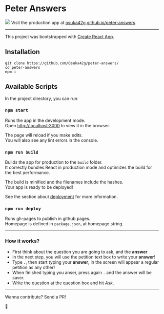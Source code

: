 # Peter Answers

![](public/name-of-giphy.gif)
Visit the production app at [osuka42g.github.io/peter-answers](https://osuka42g.github.io/peter-answers/).

---
This project was bootstrapped with [Create React App](https://github.com/facebook/create-react-app).

## Installation
```
git clone https://github.com/Osuka42g/peter-answers/
cd peter-answers
npm i
```


## Available Scripts

In the project directory, you can run:

### `npm start`

Runs the app in the development mode.<br>
Open [http://localhost:3000](http://localhost:3000) to view it in the browser.

The page will reload if you make edits.<br>
You will also see any lint errors in the console.

### `npm run build`

Builds the app for production to the `build` folder.<br>
It correctly bundles React in production mode and optimizes the build for the best performance.

The build is minified and the filenames include the hashes.<br>
Your app is ready to be deployed!

See the section about [deployment](https://facebook.github.io/create-react-app/docs/deployment) for more information.

### `npm run deploy`

Runs gh-pages to publish in github pages.<br>
Homepage is defined in `package.json`, at homepage string.

---
### How it works?
- First think about the question you are going to ask, and the __answer__<br>
- In the next step, you will use the petition text box to write your __answer__!<br>
- Type `.`, then start typing your __answer__, in the screen will appear a regular petition as any other!<br>
- When finished typing you anser, press again `.` and the answer will be saver.<br>
- Write the question at the question box and hit _Ask_.


---
Wanna contribute? Send a PR!

👻
